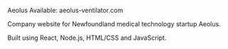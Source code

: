 Aeolus 
Available: aeolus-ventilator.com

Company website for Newfoundland medical technology startup Aeolus.

Built using React, Node.js, HTML/CSS and JavaScript.
